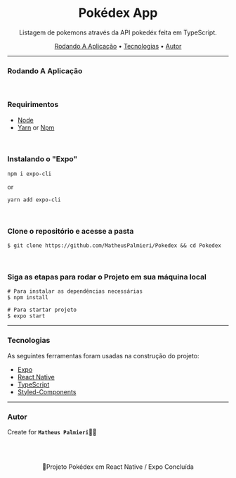 <!-- expo install
styled-components
lottie
axios
reanimated
react navigation expo install react-native-screens react-native-safe-area-context -->

<!-- Título -->

<h1 align="center">Pokédex App</h1>

<!-- Descrição -->

<p align="center">Listagem de pokemons através da API pokedéx feita em TypeScript.</p>

<!-- Súmario -->

<p align="center">
 <a href="#rodando-a-aplicação">Rodando A Aplicação</a> •
 <a href="#tecnologias">Tecnologias</a> •
 <a href="#autor">Autor</a>
</p>

<!-- <img src="images/imagem.png" width="1366px" align="center"> -->

---

### Rodando A Aplicação

<br>

### Requirimentos

- [Node](https://nodejs.org/en/)
- [Yarn](https://classic.yarnpkg.com/lang/en/) or [Npm](https://www.npmjs.com/)

<br>

### Instalando o "Expo"

```
npm i expo-cli
```

or

```
yarn add expo-cli
```

<br>

### Clone o repositório e acesse a pasta

```
$ git clone https://github.com/MatheusPalmieri/Pokedex && cd Pokedex
```

<br>

### Siga as etapas para rodar o Projeto em sua máquina local

```
# Para instalar as dependências necessárias
$ npm install

# Para startar projeto
$ expo start
```

---

### Tecnologias

As seguintes ferramentas foram usadas na construção do projeto:

- [Expo](https://expo.dev/)
- [React Native](https://reactnative.dev/)
- [TypeScript](https://www.typescriptlang.org/)
- [Styled-Components](https://styled-components.com/)

---

### Autor

Create for <b>`Matheus Palmieri`</b>👨‍💻

<br>
<br>

<p align="center">🎉Projeto Pokédex em React Native / Expo Concluída</p>
